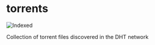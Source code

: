 torrents 
========
![Indexed](https://img.shields.io/badge/indexed-210098-blue)

Collection of torrent files discovered in the DHT network
